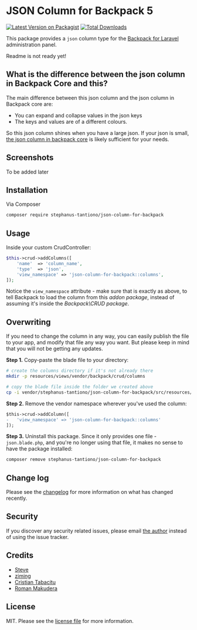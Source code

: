 # JSON Column for Backpack 5

[![Latest Version on Packagist][ico-version]][link-packagist]
[![Total Downloads][ico-downloads]][link-downloads]

This package provides a ```json``` column type for the [Backpack for Laravel](https://backpackforlaravel.com/) administration panel.

Readme is not ready yet!

## What is the difference between the json column in Backpack Core and this?

The main difference between this json column and the json column in Backpack core are:
- You can expand and collapse values in the json keys
- The keys and values are of a different colours.

So this json column shines when you have a large json. If your json is small, [the json column in backpack core](https://github.com/Laravel-Backpack/CRUD/pull/1951) is likely sufficient for your needs.

## Screenshots

To be added later

## Installation

Via Composer

``` bash
composer require stephanus-tantiono/json-column-for-backpack
```

## Usage

Inside your custom CrudController:

```php
$this->crud->addColumns([
    'name'  => 'column_name',
    'type'  => 'json',
    'view_namespace' => 'json-column-for-backpack::columns',
]);
```

Notice the ```view_namespace``` attribute - make sure that is exactly as above, to tell Backpack to load the column from this _addon package_, instead of assuming it's inside the _Backpack\CRUD package_.


## Overwriting

If you need to change the column in any way, you can easily publish the file to your app, and modify that file any way you want. But please keep in mind that you will not be getting any updates.

**Step 1.** Copy-paste the blade file to your directory:
```bash
# create the columns directory if it's not already there
mkdir -p resources/views/vendor/backpack/crud/columns

# copy the blade file inside the folder we created above
cp -i vendor/stephanus-tantiono/json-column-for-backpack/src/resources/views/columns/json.blade.php resources/views/vendor/backpack/crud/columns/json.blade.php
```

**Step 2.** Remove the vendor namespace wherever you've used the column:
```diff
$this->crud->addColumn([
-   'view_namespace' => 'json-column-for-backpack::columns'
]);
```

**Step 3.** Uninstall this package. Since it only provides one file - ```json.blade.php```, and you're no longer using that file, it makes no sense to have the package installed:

```bash
composer remove stephanus-tantiono/json-column-for-backpack
```

## Change log

Please see the [changelog](changelog.md) for more information on what has changed recently.


## Security

If you discover any security related issues, please email [the author](composer.json) instead of using the issue tracker.

## Credits
- [Steve](https://github.com/stephanus-tantiono)
- [ziming](https://github.com/ziming)
- [Cristian Tabacitu](https://github.com/tabacitu)
- [Roman Makudera](https://github.com/LorDOniX)

## License

MIT. Please see the [license file](license.md) for more information.

[ico-version]: https://img.shields.io/packagist/v/stephanus-tantiono/json-column-for-backpack.svg?style=flat-square
[ico-downloads]: https://img.shields.io/packagist/dt/stephanus-tantiono/json-column-for-backpack.svg?style=flat-square

[link-packagist]: https://packagist.org/packages/stephanus-tantiono/json-column-for-backpack
[link-downloads]: https://packagist.org/packages/stephanus-tantiono/json-column-for-backpack
[link-author]: https://github.com/stephanus-tantiono
[link-contributors]: ../../contributors
